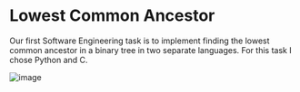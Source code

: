 # Lowest Common Ancestor
Our first Software Engineering task is to implement finding the lowest common ancestor in a binary tree in two separate languages. For this task I chose Python and C.


![image](https://user-images.githubusercontent.com/42739046/95606153-d8bfa880-0a51-11eb-9282-5c1f838c7507.png)
